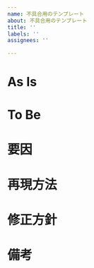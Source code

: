 ```yaml
---
name: 不具合用のテンプレート
about: 不具合用のテンプレート
title: ''
labels: ''
assignees: ''

---
```


# As Is

# To Be

# 要因

# 再現方法

# 修正方針

# 備考
